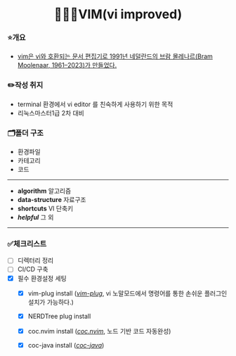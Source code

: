 <div align="center">

# 🧑🏽‍💻VIM(vi improved)

</div>

### ⭐️개요
- [vim은 vi와 호환되는 문서 편집기로 1991년 네덜란드의 브람 몰레나르(Bram Moolenaar, 1961–2023)가 만들었다.](https://namu.wiki/w/vim "출처:나무위키")

### ✏️작성 취지
- terminal 환경에서 vi editor 를 친숙하게 사용하기 위한 목적
- 리눅스마스터1급 2차 대비

### 🗂️폴더 구조
- 환경파일
- 카테고리
- 코드
---
- **algorithm** 알고리즘
- **data-structure** 자료구조
- **shortcuts** VI 단축키
- **_helpful_** 그 외
---

### ✅체크리스트
- [ ] 디렉터리 정리
- [ ] CI/CD 구축
- [X] 필수 환경설정 세팅
  - [X] vim-plug install (_[vim-plug](https://github.com/junegunn/vim-plug)_, vi 노말모드에서 명령어를 통한 손쉬운 플러그인 설치가 가능하다.) 
  - [X] NERDTree plug install
  - [X] coc.nvim install (_[coc.nvim](https://github.com/neoclide/coc.nvim)_, 노드 기반 코드 자동완성) 
  - [X] coc-java install (_[coc-java](https://github.com/neoclide/coc-java)_)

